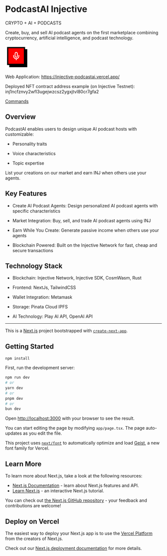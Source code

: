 # PodcastAI Injective

CRYPTO + AI + PODCASTS

Create, buy, and sell AI podcast agents on the first marketplace combining cryptocurrency, artificial intelligence, and podcast technology.

<img src="./images/podcastai.png" alt="project logo" width="77" height="77"/>

Web Application: https://injective-podcastai.vercel.app/

Deployed NFT contract address example (on Injective Testnet): inj1ncfznvy2wfl3ugejwzcsz2ygxjtvl80cr7gfa2

[Commands](./COMMANDS.txt)

## Overview

PodcastAI enables users to design unique AI podcast hosts with customizable:

- Personality traits

- Voice characteristics

- Topic expertise

List your creations on our market and earn INJ when others use your agents.

## Key Features

- Create AI Podcast Agents: Design personalized AI podcast agents with specific characteristics

- Market Integration: Buy, sell, and trade AI podcast agents using INJ

- Earn While You Create: Generate passive income when others use your agents

- Blockchain Powered: Built on the Injective Network for fast, cheap and secure transactions

## Technology Stack

- Blockchain: Injective Network, Injective SDK, CosmWasm, Rust

- Frontend: NextJs, TailwindCSS

- Wallet Integration: Metamask

- Storage: Pinata Cloud IPFS

- AI Technology: Play AI API, OpenAI API

---

This is a [Next.js](https://nextjs.org) project bootstrapped with [`create-next-app`](https://nextjs.org/docs/app/api-reference/cli/create-next-app).

## Getting Started

```
npm install
```

First, run the development server:

```bash
npm run dev
# or
yarn dev
# or
pnpm dev
# or
bun dev
```

Open [http://localhost:3000](http://localhost:3000) with your browser to see the result.

You can start editing the page by modifying `app/page.tsx`. The page auto-updates as you edit the file.

This project uses [`next/font`](https://nextjs.org/docs/app/building-your-application/optimizing/fonts) to automatically optimize and load [Geist](https://vercel.com/font), a new font family for Vercel.

## Learn More

To learn more about Next.js, take a look at the following resources:

- [Next.js Documentation](https://nextjs.org/docs) - learn about Next.js features and API.
- [Learn Next.js](https://nextjs.org/learn) - an interactive Next.js tutorial.

You can check out [the Next.js GitHub repository](https://github.com/vercel/next.js) - your feedback and contributions are welcome!

## Deploy on Vercel

The easiest way to deploy your Next.js app is to use the [Vercel Platform](https://vercel.com/new?utm_medium=default-template&filter=next.js&utm_source=create-next-app&utm_campaign=create-next-app-readme) from the creators of Next.js.

Check out our [Next.js deployment documentation](https://nextjs.org/docs/app/building-your-application/deploying) for more details.
